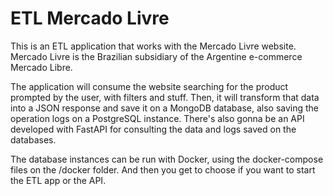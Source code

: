 # ETL Mercado Livre
This is an ETL application that works with the Mercado Livre website. Mercado Livre is the Brazilian subsidiary of the Argentine e-commerce Mercado Libre.

The application will consume the website searching for the product prompted by the user, with filters and stuff. Then, it will transform that data into a JSON response and save it on a MongoDB database, also saving the operation logs on a PostgreSQL instance. There's also gonna be an API developed with FastAPI for consulting the data and logs saved on the databases.

The database instances can be run with Docker, using the docker-compose files on the /docker folder. And then you get to choose if you want to start the ETL app or the API.